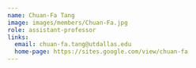 ```yaml
---
name: Chuan-Fa Tang
image: images/members/Chuan-Fa.jpg 
role: assistant-professor
links:
  email: chuan-fa.tang@utdallas.edu
  home-page: https://sites.google.com/view/chuan-fa
---
```


